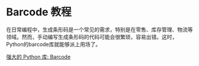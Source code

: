 # Barcode 教程

<show-structure depth="3"/>

在日常编程中，生成条形码是一个常见的需求，特别是在零售、库存管理、物流等领域。然而，手动编写生成条形码的代码可能会很繁琐，容易出错。这时，Python的barcode库就能够派上用场了。

<seealso>
<category ref="ref_docs">
    <a href="https://mp.weixin.qq.com/s/SjDvOvLYQGpiPjNte8UlrA">强大的 Python 库: Barcode</a>
</category>
<category ref="ref_github">
</category>
<category ref="ref_issues">
</category>
<category ref="ref_hf">
</category>
<category ref="ref_ms">
</category>
</seealso>
